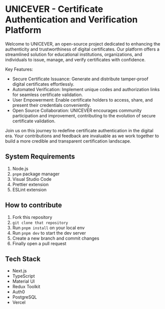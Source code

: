 # UNICEVER - Certificate Authentication and Verification Platform

Welcome to UNICEVER, an open-source project dedicated to enhancing the authenticity and trustworthiness of digital certificates. Our platform offers a streamlined solution for educational institutions, organizations, and individuals to issue, manage, and verify certificates with confidence.

Key Features:

- Secure Certificate Issuance: Generate and distribute tamper-proof digital certificates effortlessly.
- Automated Verification: Implement unique codes and authorization links for seamless certificate validation.
- User Empowerment: Enable certificate holders to access, share, and present their credentials conveniently.
- Open Source Collaboration: UNICEVER encourages community participation and improvement, contributing to the evolution of secure certificate validation.

Join us on this journey to redefine certificate authentication in the digital era. Your contributions and feedback are invaluable as we work together to build a more credible and transparent certification landscape.

## System Requirements

1. Node.js
2. `pnpm` package manager
3. Visual Studio Code
4. Prettier extension
5. ESLint extension

## How to contribute

1. Fork this repository
2. `git clone that repository`
3. Run `pnpm install` on your local env
4. Run `pnpm dev` to start the dev server
5. Create a new branch and commit changes
6. Finally open a pull request

## Tech Stack

- Next.js
- TypeScript
- Material UI
- Redux Toolkit
- Auth0
- PostgreSQL
- Vercel
